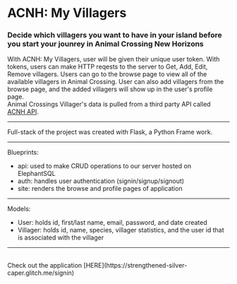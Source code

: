 # ACNH: My Villagers

### Decide which villagers you want to have in your island before you start your jounrey in Animal Crossing New Horizons

With ACNH: My Villagers, user will be given their unique user token. 
With tokens, users can make HTTP reqests to the server to Get, Add, Edit, Remove villagers.
Users can go to the browse page to view all of the available villagers in Animal Crossing. 
User can also add villagers from the browse page, and the added villagers will show up in the user's profile page.
<br />
Animal Crossings Villager's data is pulled from a third party API called [ACNH API](https://acnhapi.com/).
<br />
***
Full-stack of the project was created with Flask, a Python Frame work.
<br />
***
Blueprints:
* api: used to make CRUD operations to our server hosted on ElephantSQL
* auth: handles user authentication (signin/signup/signout)
* site: renders the browse and profile pages of application
***
Models:
- User: holds id, first/last name, email, password, and date created
- Villager: holds id, name, species, villager statistics, and the user id that is associated with the villager
***
<br />
Check out the application [HERE](https://strengthened-silver-caper.glitch.me/signin)
